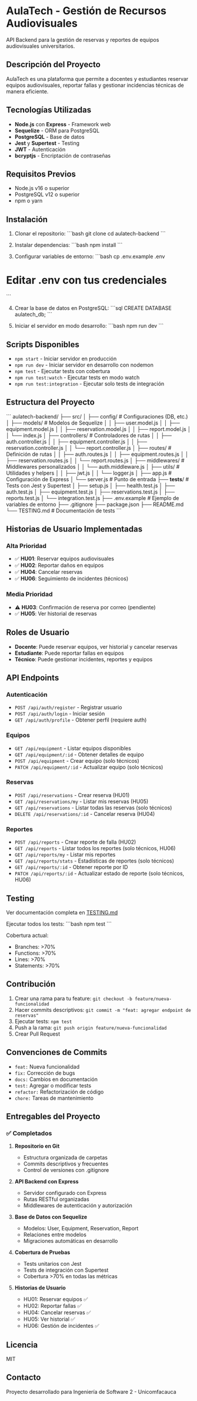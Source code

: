 # AulaTech - Gestión de Recursos Audiovisuales

API Backend para la gestión de reservas y reportes de equipos audiovisuales universitarios.

## Descripción del Proyecto

AulaTech es una plataforma que permite a docentes y estudiantes reservar equipos audiovisuales, reportar fallas y gestionar incidencias técnicas de manera eficiente.

## Tecnologías Utilizadas

- **Node.js** con **Express** - Framework web
- **Sequelize** - ORM para PostgreSQL
- **PostgreSQL** - Base de datos
- **Jest** y **Supertest** - Testing
- **JWT** - Autenticación
- **bcryptjs** - Encriptación de contraseñas

## Requisitos Previos

- Node.js v16 o superior
- PostgreSQL v12 o superior
- npm o yarn

## Instalación

1. Clonar el repositorio:
\`\`\`bash
git clone <url-del-repositorio>
cd aulatech-backend
\`\`\`

2. Instalar dependencias:
\`\`\`bash
npm install
\`\`\`

3. Configurar variables de entorno:
\`\`\`bash
cp .env.example .env
# Editar .env con tus credenciales
\`\`\`

4. Crear la base de datos en PostgreSQL:
\`\`\`sql
CREATE DATABASE aulatech_db;
\`\`\`

5. Iniciar el servidor en modo desarrollo:
\`\`\`bash
npm run dev
\`\`\`

## Scripts Disponibles

- `npm start` - Iniciar servidor en producción
- `npm run dev` - Iniciar servidor en desarrollo con nodemon
- `npm test` - Ejecutar tests con cobertura
- `npm run test:watch` - Ejecutar tests en modo watch
- `npm run test:integration` - Ejecutar solo tests de integración

## Estructura del Proyecto

\`\`\`
aulatech-backend/
├── src/
│   ├── config/          # Configuraciones (DB, etc.)
│   ├── models/          # Modelos de Sequelize
│   │   ├── user.model.js
│   │   ├── equipment.model.js
│   │   ├── reservation.model.js
│   │   ├── report.model.js
│   │   └── index.js
│   ├── controllers/     # Controladores de rutas
│   │   ├── auth.controller.js
│   │   ├── equipment.controller.js
│   │   ├── reservation.controller.js
│   │   └── report.controller.js
│   ├── routes/          # Definición de rutas
│   │   ├── auth.routes.js
│   │   ├── equipment.routes.js
│   │   ├── reservation.routes.js
│   │   └── report.routes.js
│   ├── middlewares/     # Middlewares personalizados
│   │   └── auth.middleware.js
│   ├── utils/           # Utilidades y helpers
│   │   ├── jwt.js
│   │   └── logger.js
│   ├── app.js           # Configuración de Express
│   └── server.js        # Punto de entrada
├── __tests__/           # Tests con Jest y Supertest
│   ├── setup.js
│   ├── health.test.js
│   ├── auth.test.js
│   ├── equipment.test.js
│   ├── reservations.test.js
│   ├── reports.test.js
│   └── integration.test.js
├── .env.example         # Ejemplo de variables de entorno
├── .gitignore
├── package.json
├── README.md
└── TESTING.md           # Documentación de tests
\`\`\`

## Historias de Usuario Implementadas

### Alta Prioridad
- ✅ **HU01**: Reservar equipos audiovisuales
- ✅ **HU02**: Reportar daños en equipos
- ✅ **HU04**: Cancelar reservas
- ✅ **HU06**: Seguimiento de incidentes (técnicos)

### Media Prioridad
- ⚠️ **HU03**: Confirmación de reserva por correo (pendiente)
- ✅ **HU05**: Ver historial de reservas

## Roles de Usuario

- **Docente**: Puede reservar equipos, ver historial y cancelar reservas
- **Estudiante**: Puede reportar fallas en equipos
- **Técnico**: Puede gestionar incidentes, reportes y equipos

## API Endpoints

### Autenticación
- `POST /api/auth/register` - Registrar usuario
- `POST /api/auth/login` - Iniciar sesión
- `GET /api/auth/profile` - Obtener perfil (requiere auth)

### Equipos
- `GET /api/equipment` - Listar equipos disponibles
- `GET /api/equipment/:id` - Obtener detalles de equipo
- `POST /api/equipment` - Crear equipo (solo técnicos)
- `PATCH /api/equipment/:id` - Actualizar equipo (solo técnicos)

### Reservas
- `POST /api/reservations` - Crear reserva (HU01)
- `GET /api/reservations/my` - Listar mis reservas (HU05)
- `GET /api/reservations` - Listar todas las reservas (solo técnicos)
- `DELETE /api/reservations/:id` - Cancelar reserva (HU04)

### Reportes
- `POST /api/reports` - Crear reporte de falla (HU02)
- `GET /api/reports` - Listar todos los reportes (solo técnicos, HU06)
- `GET /api/reports/my` - Listar mis reportes
- `GET /api/reports/stats` - Estadísticas de reportes (solo técnicos)
- `GET /api/reports/:id` - Obtener reporte por ID
- `PATCH /api/reports/:id` - Actualizar estado de reporte (solo técnicos, HU06)

## Testing

Ver documentación completa en [TESTING.md](./TESTING.md)

Ejecutar todos los tests:
\`\`\`bash
npm test
\`\`\`

Cobertura actual:
- Branches: >70%
- Functions: >70%
- Lines: >70%
- Statements: >70%

## Contribución

1. Crear una rama para tu feature: `git checkout -b feature/nueva-funcionalidad`
2. Hacer commits descriptivos: `git commit -m "feat: agregar endpoint de reservas"`
3. Ejecutar tests: `npm test`
4. Push a la rama: `git push origin feature/nueva-funcionalidad`
5. Crear Pull Request

## Convenciones de Commits

- `feat:` Nueva funcionalidad
- `fix:` Corrección de bugs
- `docs:` Cambios en documentación
- `test:` Agregar o modificar tests
- `refactor:` Refactorización de código
- `chore:` Tareas de mantenimiento

## Entregables del Proyecto

### ✅ Completados

1. **Repositorio en Git**
   - Estructura organizada de carpetas
   - Commits descriptivos y frecuentes
   - Control de versiones con .gitignore

2. **API Backend con Express**
   - Servidor configurado con Express
   - Rutas RESTful organizadas
   - Middlewares de autenticación y autorización

3. **Base de Datos con Sequelize**
   - Modelos: User, Equipment, Reservation, Report
   - Relaciones entre modelos
   - Migraciones automáticas en desarrollo

4. **Cobertura de Pruebas**
   - Tests unitarios con Jest
   - Tests de integración con Supertest
   - Cobertura >70% en todas las métricas

5. **Historias de Usuario**
   - HU01: Reservar equipos ✅
   - HU02: Reportar fallas ✅
   - HU04: Cancelar reservas ✅
   - HU05: Ver historial ✅
   - HU06: Gestión de incidentes ✅

## Licencia

MIT

## Contacto

Proyecto desarrollado para Ingeniería de Software 2 - Unicomfacauca
